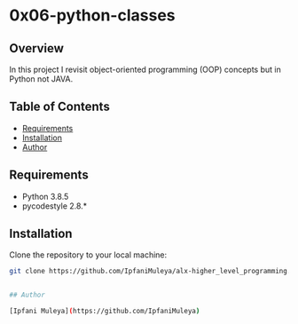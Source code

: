 # 0x06-python-classes

## Overview

In this project I revisit object-oriented programming (OOP) concepts but in Python not JAVA.

## Table of Contents

- [Requirements](#requirements)
- [Installation](#installation)
- [Author](#author)

## Requirements

- Python 3.8.5
- pycodestyle 2.8.*

## Installation

Clone the repository to your local machine:

```bash
git clone https://github.com/IpfaniMuleya/alx-higher_level_programming.git


## Author

[Ipfani Muleya](https://github.com/IpfaniMuleya)
